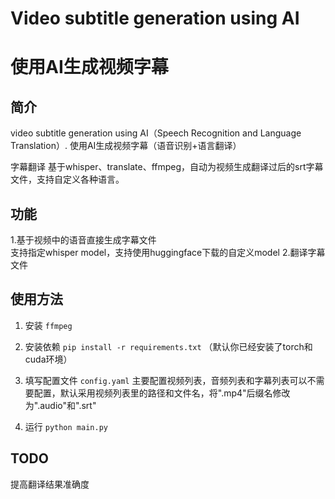 # Video subtitle generation using AI
# 使用AI生成视频字幕

## 简介
video subtitle generation using AI（Speech Recognition and Language Translation）. 
使用AI生成视频字幕（语音识别+语言翻译） 

字幕翻译 基于whisper、translate、ffmpeg，自动为视频生成翻译过后的srt字幕文件，支持自定义各种语言。


## 功能
1.基于视频中的语音直接生成字幕文件  
支持指定whisper model，支持使用huggingface下载的自定义model
2.翻译字幕文件

## 使用方法
1. 安装 `ffmpeg`

2. 安装依赖 `pip install -r requirements.txt`  （默认你已经安装了torch和cuda环境）

3. 填写配置文件 `config.yaml`
主要配置视频列表，音频列表和字幕列表可以不需要配置，默认采用视频列表里的路径和文件名，将".mp4"后缀名修改为".audio"和".srt"

4. 运行 `python main.py`

## TODO
提高翻译结果准确度
